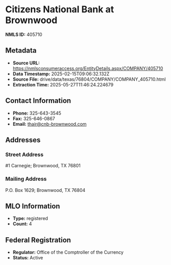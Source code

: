 # Citizens National Bank at Brownwood

**NMLS ID:** 405710

## Metadata
- **Source URL:** https://nmlsconsumeraccess.org/EntityDetails.aspx/COMPANY/405710
- **Data Timestamp:** 2025-02-15T09:06:32.132Z
- **Source File:** drive/data/texas/76804/COMPANY/COMPANY_405710.html
- **Extraction Time:** 2025-05-27T11:46:24.224679

## Contact Information
- **Phone:** 325-643-3545
- **Fax:** 325-646-0867
- **Email:** thair@cnb-brownwood.com

## Addresses
### Street Address
#1 Carnegie; Brownwood, TX 76801

### Mailing Address
P.O. Box 1629; Brownwood, TX 76804

## MLO Information
- **Type:** registered
- **Count:** 4

## Federal Registration
- **Regulator:** Office of the Comptroller of the Currency
- **Status:** Active
